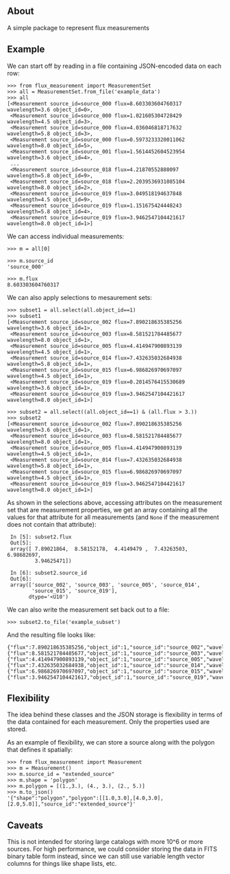 About
-----

A simple package to represent flux measurements

Example
-------

We can start off by reading in a file containing JSON-encoded data on each row:

    >>> from flux_measurement import MeasurementSet
    >>> all = MeasurementSet.from_file('example_data')
    >>> all
    [<Measurement source_id=source_000 flux=8.603303604760317 wavelength=3.6 object_id=0>,
     <Measurement source_id=source_000 flux=1.021605304728429 wavelength=4.5 object_id=3>,
     <Measurement source_id=source_000 flux=4.036046818717632 wavelength=5.8 object_id=3>,
     <Measurement source_id=source_000 flux=0.5973233320011062 wavelength=8.0 object_id=5>,
     <Measurement source_id=source_001 flux=1.5614452604523954 wavelength=3.6 object_id=4>,
     ...
     <Measurement source_id=source_018 flux=4.21870552880097 wavelength=5.8 object_id=9>,
     <Measurement source_id=source_018 flux=2.2039536931085104 wavelength=8.0 object_id=2>,
     <Measurement source_id=source_019 flux=3.049518194637848 wavelength=4.5 object_id=9>,
     <Measurement source_id=source_019 flux=1.151675424448243 wavelength=5.8 object_id=4>,
     <Measurement source_id=source_019 flux=3.9462547104421617 wavelength=8.0 object_id=1>]

We can access individual measurements:

    >>> m = all[0]

    >>> m.source_id
    'source_000'

    >>> m.flux
    8.603303604760317

We can also apply selections to mesaurement sets:

    >>> subset1 = all.select(all.object_id==1)
    >>> subset1
    [<Measurement source_id=source_002 flux=7.890218635385256 wavelength=3.6 object_id=1>,
     <Measurement source_id=source_003 flux=8.581521784485677 wavelength=8.0 object_id=1>,
     <Measurement source_id=source_005 flux=4.414947900893139 wavelength=4.5 object_id=1>,
     <Measurement source_id=source_014 flux=7.432635032684938 wavelength=5.8 object_id=1>,
     <Measurement source_id=source_015 flux=6.986826970697097 wavelength=4.5 object_id=1>,
     <Measurement source_id=source_019 flux=0.2014576415530689 wavelength=3.6 object_id=1>,
     <Measurement source_id=source_019 flux=3.9462547104421617 wavelength=8.0 object_id=1>]

    >>> subset2 = all.select((all.object_id==1) & (all.flux > 3.))
    >>> subset2
    [<Measurement source_id=source_002 flux=7.890218635385256 wavelength=3.6 object_id=1>,
     <Measurement source_id=source_003 flux=8.581521784485677 wavelength=8.0 object_id=1>,
     <Measurement source_id=source_005 flux=4.414947900893139 wavelength=4.5 object_id=1>,
     <Measurement source_id=source_014 flux=7.432635032684938 wavelength=5.8 object_id=1>,
     <Measurement source_id=source_015 flux=6.986826970697097 wavelength=4.5 object_id=1>,
     <Measurement source_id=source_019 flux=3.9462547104421617 wavelength=8.0 object_id=1>]
     
As shown in the selections above, accessing attributes on the measurement set
that are measurement properties, we get an array containing all the values for
that attribute for all measurements (and ``None`` if the measurement does not
contain that attribute):
    
     In [5]: subset2.flux
     Out[5]: 
     array([ 7.89021864,  8.58152178,  4.4149479 ,  7.43263503,  6.98682697,
             3.94625471])

     In [6]: subset2.source_id
     Out[6]: 
     array(['source_002', 'source_003', 'source_005', 'source_014',
            'source_015', 'source_019'], 
           dtype='<U10')
           
We can also write the measurement set back out to a file:

    >>> subset2.to_file('example_subset')

And the resulting file looks like:

    {"flux":7.890218635385256,"object_id":1,"source_id":"source_002","wavelength":3.6}
    {"flux":8.581521784485677,"object_id":1,"source_id":"source_003","wavelength":8.0}
    {"flux":4.414947900893139,"object_id":1,"source_id":"source_005","wavelength":4.5}
    {"flux":7.432635032684938,"object_id":1,"source_id":"source_014","wavelength":5.8}
    {"flux":6.986826970697097,"object_id":1,"source_id":"source_015","wavelength":4.5}
    {"flux":3.9462547104421617,"object_id":1,"source_id":"source_019","wavelength":8.0}

Flexibility
-----------

The idea behind these classes and the JSON storage is flexibility in terms of
the data contained for each measurement. Only the properties used are stored.

As an example of flexibility, we can store a source along with the polygon that
defines it spatially:

    >>> from flux_measurement import Measurement
    >>> m = Measurement()
    >>> m.source_id = "extended_source"
    >>> m.shape = 'polygon'
    >>> m.polygon = [(1.,3.), (4., 3.), (2., 5.)]
    >>> m.to_json()
    '{"shape":"polygon","polygon":[[1.0,3.0],[4.0,3.0],[2.0,5.0]],"source_id":"extended_source"}'

Caveats
-------

This is not intended for storing large catalogs with more 10^6 or more sources.
For high performance, we could consider storing the data in FITS binary table
form instead, since we can still use variable length vector columns for things
like shape lists, etc.
